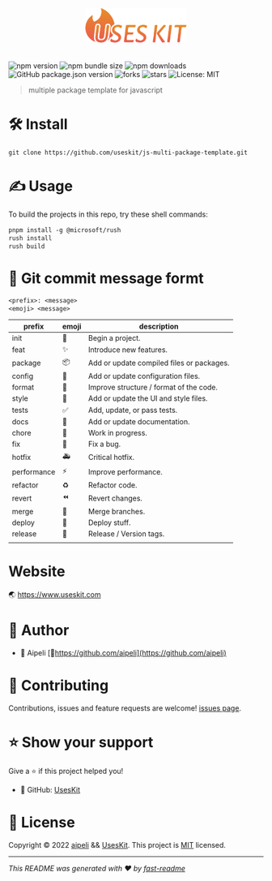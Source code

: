 <p style="text-align: center">
<a href="https://www.useskit.com">
<img  src="https://raw.githubusercontent.com/useskit/useskit-logo/master/logo.svg" width="200" height="" style="margin-bottom: 20px"/>
</a>
</p>
<p>
  <img alt="npm version" src="https://img.shields.io/npm/v/@useskit/router.svg">
  <img alt="npm bundle size" src="https://img.shields.io/bundlephobia/min/@useskit/router">
  <img alt="npm downloads" src="https://img.shields.io/npm/dw/@useskit/router">
  <img alt="GitHub package.json version" src="https://img.shields.io/github/package-json/v/useskit/js-single-package-template?label=github">
  <img alt="forks" src="https://img.shields.io/github/forks/useskit/js-single-package-template" />
  <img alt="stars" src="https://img.shields.io/github/stars/useskit/js-single-package-template" />
  <img alt="License: MIT" src="https://img.shields.io/github/license/useskit/js-single-package-template" />
</p>

> multiple package template for javascript

# 🛠️ Install
```
git clone https://github.com/useskit/js-multi-package-template.git
```

# ✍️ Usage
To build the projects in this repo, try these shell commands:
```
pnpm install -g @microsoft/rush
rush install
rush build
```

# 🧪 Git commit message formt
```
<prefix>: <message>
<emoji> <message>
```
|   prefix      |   emoji   |   description |
|   ----        |   ----    |   ----        |
|   init        |   🎉      |   Begin a project.  |
|   feat        |   ✨      |   Introduce new features.  |
|   package     |   📦️      |   Add or update compiled files or packages.  |
|   config      |   🔧      |   Add or update configuration files.  |
|   format      |   🎨      |   Improve structure / format of the code.  |
|   style       |   💄      |   Add or update the UI and style files.  |
|   tests       |   ✅      |   Add, update, or pass tests.  |
|   docs        |   📝      |   Add or update documentation.  |
|   chore       |   🚧      |   Work in progress.  |
|   fix         |   🐛      |   Fix a bug.  |
|   hotfix      |   🚑️      |   Critical hotfix.  |
|   performance |   ⚡️      |   Improve performance.  |
|   refactor    |   ♻️      |   Refactor code.  |
|   revert      |   ⏪️      |   Revert changes.  |
|   merge       |   🔀      |   Merge branches.  |
|   deploy      |   🚀      |   Deploy stuff.  |
|   release     |   🔖      |   Release / Version tags.  |
|               |           |                               |

# Website
 🌏 https://www.useskit.com 

# 🧑 Author

- 🧑 Aipeli [💼https://github.com/aipeli](https://github.com/aipeli)

# 🤝 Contributing

Contributions, issues and feature requests are welcome! [issues page](https://github.com/useskit/js/issues). 
# ⭐️ Show your support

Give a ⭐️ if this project helped you! 
- 💼 GitHub: [UsesKit](https://github.com/useskit/js)
# 📝 License

 Copyright © 2022 [aipeli](https://github.com/aipeli) && [UsesKit](https://github.com/useskit).  This project is [MIT](LICENSE) licensed. 

---

_This README was generated with ❤️ by [fast-readme](https://www.npmjs.com/package/@fastjsui/fast-readme)_




